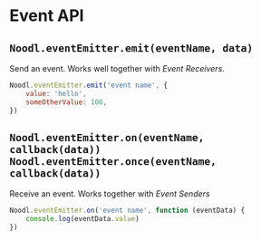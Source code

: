 # Event API

## `Noodl.eventEmitter.emit(eventName, data)`

Send an event. Works well together with _Event Receivers_.

```javascript
Noodl.eventEmitter.emit('event name', {
    value: 'hello',
    someOtherValue: 100,
})
```

## `Noodl.eventEmitter.on(eventName, callback(data))`<br/>`Noodl.eventEmitter.once(eventName, callback(data))`

Receive an event. Works together with _Event Senders_

```javascript
Noodl.eventEmitter.on('event name', function (eventData) {
    console.log(eventData.value)
})
```
